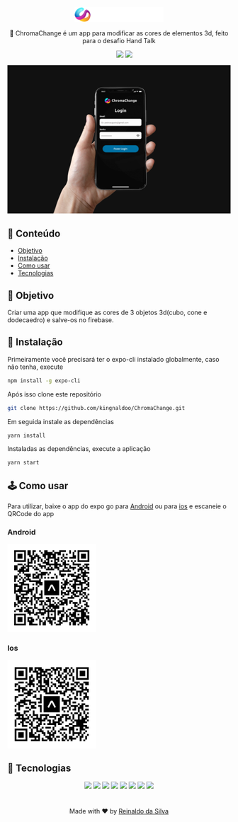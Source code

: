<div align="center">
  <img src="./src/assets/icons/logo.svg" width="200">
</div>

<p align="center">🌈️ ChromaChange é um app para modificar as cores de elementos 3d, feito para o desafio Hand Talk</p>
<ul align="center">
    <img src="https://img.shields.io/static/v1?label=Version&message=1.0.0&labelColor=%2306121f&style=flat-square&color=%231BB471">
    <img src="https://img.shields.io/static/v1?label=License&message=MIT&labelColor=%2306121f&style=flat-square&color=%231BB471">
</ul>
<img src="./assets/screenshot.png"/>

## 📃️ Conteúdo

* [Objetivo](#Objetivo)
* [Instalação](#Sobre)
* [Como usar](#como-usar)
* [Tecnologias](#tecnologias)

## 🎯 Objetivo
<p>Criar uma app que modifique as cores de 3 objetos 3d(cubo, cone e dodecaedro) e salve-os no firebase.</p>

## 🔧️ Instalação
<p>Primeiramente você precisará ter o expo-cli instalado globalmente, caso não tenha, execute</p>

```bash
npm install -g expo-cli
```

<p>Após isso clone este repositório</p>

```bash
git clone https://github.com/kingnaldoo/ChromaChange.git
```
<p>Em seguida instale as dependências</p>

```bash
yarn install
```

<p>Instaladas as dependências, execute a aplicação </p>

```bash
yarn start
```

## 🕹️ Como usar

<p>Para utilizar, baixe o app do expo go para  <a href="https://play.google.com/store/apps/details?id=host.exp.exponent&hl=pt_BR&gl=US" target="_blank"> Android</a> ou para <a href="https://apps.apple.com/br/app/expo-go/id982107779" target="_blank"> ios</a> e escaneie o QRCode do app</p>

<div>
<h3>Android</h3>
<img width="200" src="./assets/android-qrcode.svg">
</div>
<div>
<h3>Ios</h3>
<img width="200" src="./assets/ios-qrcode.svg">
</div>

## 👾️ Tecnologias

<div align="center">
<img src="https://img.shields.io/badge/Expo-%23000020?logo=Expo&style=for-the-badge&logoColor=white">
<img src="https://img.shields.io/badge/TypeScript-%233178C6?logo=TypeScript&style=for-the-badge&logoColor=white">
  <img src="https://img.shields.io/badge/React Native-%2361DAFB?logo=React&style=for-the-badge&logoColor=black">
<img src="https://img.shields.io/badge/Firebase-%23FFCA28?logo=Firebase&style=for-the-badge&logoColor=black">
<img src="https://img.shields.io/badge/Redux-%23764ABC?logo=Redux&style=for-the-badge&logoColor=white">
<img src="https://img.shields.io/badge/Eslint-%234B32C3?logo=Eslint&style=for-the-badge&logoColor=white">
<img src="https://img.shields.io/badge/Three.js-%23000000?logo=Three.js&style=for-the-badge&logoColor=white">
<img src="https://img.shields.io/badge/Styled components-%23DB7093?logo=styled-components&style=for-the-badge&logoColor=white">

</div>

<h1> </h1>
<p align="center">Made with ❤ by <a href="http://www.codijr.ufc.br">Reinaldo da Silva</a></p>
